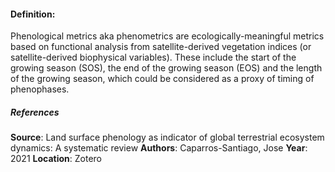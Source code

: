 #### **Definition**: 
Phenological metrics aka phenometrics are ecologically-meaningful metrics based on functional analysis from satellite-derived vegetation indices (or satellite-derived biophysical variables). These include the start of the growing season (SOS), the end of the growing season (EOS) and the length of the growing season, which could be considered as a proxy of timing of phenophases.
##### References
**Source**: Land surface phenology as indicator of global terrestrial ecosystem dynamics: A systematic review
**Authors**: Caparros-Santiago, Jose
**Year**: 2021
**Location**: Zotero
